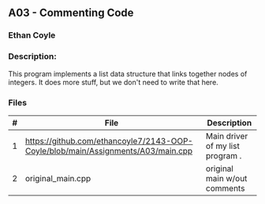 ## A03 - Commenting Code
### Ethan Coyle
### Description:

This program implements a list data structure that links together nodes of integers. It does more stuff, but we don't need to write that here.

### Files

|   #   | File             | Description                      |
| :---: | ---------------- | -------------------------------- |
|   1   | https://github.com/ethancoyle7/2143-OOP-Coyle/blob/main/Assignments/A03/main.cpp        | Main driver of my list program . |
|   2   | original_main.cpp| original main w/out comments     |
